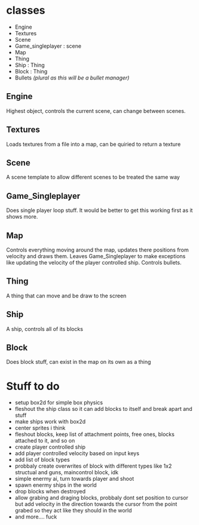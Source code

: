 # classes
- Engine
- Textures
- Scene
- Game_singleplayer : scene
- Map
- Thing
- Ship : Thing
- Block : Thing
- Bullets *(plural as this will be a bullet manager)*

## Engine
Highest object, controls the current scene, can change between scenes.

## Textures
Loads textures from a file into a map, can be quiried to return a texture

## Scene
A scene template to allow different scenes to be treated the same way

## Game_Singleplayer
Does single player loop stuff. It would be better to get this working first as it shows more.

## Map
Controls everything moving around the map, updates there positions from velocity and draws them. Leaves Game_Singleplayer
to make exceptions like updating the velocity of the player controlled ship. Controls bullets.

## Thing
A thing that can move and be draw to the screen

## Ship
A ship, controls all of its blocks

## Block
Does block stuff, can exist in the map on its own as a thing


# Stuff to do
- setup box2d for simple box physics
- fleshout the ship class so it can add blocks to itself and break apart and stuff
- make ships work with box2d
- center sprites i think
- fleshout blocks, keep list of attachment points, free ones, blocks attached to it, and so on
- create player controlled ship
- add player controlled velocity based on input keys
- add list of block types
- probbaly create overwrites of block with different types like 1x2 structual and guns, maincontrol block, idk
- simple enermy ai, turn towards player and shoot
- spawn enermy ships in the world
- drop blocks when destroyed
- allow grabing and draging blocks, probbaly dont set position to cursor but add velocity in the direction towards the cursor from the point grabed so they act like they should in the world
- and more.... fuck